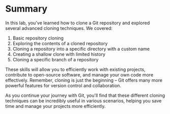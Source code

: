 # Summary

In this lab, you've learned how to clone a Git repository and explored several advanced cloning techniques. We covered:

1. Basic repository cloning
2. Exploring the contents of a cloned repository
3. Cloning a repository into a specific directory with a custom name
4. Creating a shallow clone with limited history
5. Cloning a specific branch of a repository

These skills will allow you to efficiently work with existing projects, contribute to open-source software, and manage your own code more effectively. Remember, cloning is just the beginning – Git offers many more powerful features for version control and collaboration.

As you continue your journey with Git, you'll find that these different cloning techniques can be incredibly useful in various scenarios, helping you save time and manage your projects more efficiently.
